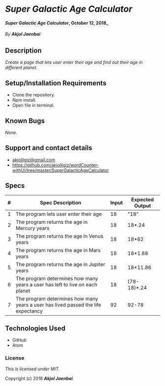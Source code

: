 # _Super Galactic Age Calculator_

#### _Super Galactic Age Calculator_, October 12, 2018_

###### By _**Akjol Jaenbai**_

## Description

_Create a page that lets user enter their age and find out their age in different planet._

## Setup/Installation Requirements

* Clone the repository.
* Npm install.
* Open file in terminal.

## Known Bugs

_None._

## Support and contact details
* akjolilgiz@gmail.com
* https://github.com/akjolilgiz/wordCounter-withUI/tree/master/SuperGalacticAgeCalculator

## Specs
|#|Spec Description|Input|Expected Output|
|-------|-------|------|------|
|1|The program lets user enter their age |18|"18"|
|2|The program returns the age in Mercury years|18|18*.24|
|3|The program returns the age in Venus years|18|18*62|
|4|The program returns the age in Mars years|18|18*1.88|
|5|The program returns the age in Jupiter years|18|18*11.86|
|6|The program determines how many years a user has left to live on each planet |18|(78-18)*.24|
|7|The program determines how many years a user has lived passed the life expectancy|92|92-78|





## Technologies Used

* GitHub
* Atom

### License

*This is licensed under MIT.*

Copyright (c) 2018 **_Akjol Jaenbai_**
